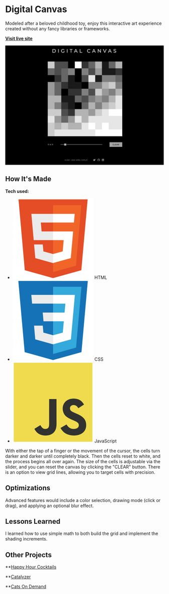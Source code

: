 # Digital Canvas
Modeled after a beloved childhood toy, enjoy this interactive art experience created without any fancy libraries or frameworks.

**[Visit live site](https://acopperlily.github.io/digital-canvas)**

![Screenshot of Digital Canvas website](https://raw.githubusercontent.com/acopperlily/digital-canvas/main/main-preview.png)

## How It's Made

**Tech used:** 
- ![html](./images/html.svg) HTML
- ![css](./images/css.svg) CSS
- ![javascript](./images/javascript.svg) JavaScript

With either the tap of a finger or the movement of the cursor, the cells turn darker and darker until completely black. Then the cells reset to white, and the process begins all over again. The size of the cells is adjustable via the slider, and you can reset the canvas by clicking the "CLEAR" button. There is an option to view grid lines, allowing you to target cells with precision.

## Optimizations

Advanced features would include a color selection, drawing mode (click or drag), and applying an optional blur effect.

## Lessons Learned

I learned how to use simple math to both build the grid and implement the shading increments.

## Other Projects

**[Happy Hour Cocktails](https://acopperlily.github.io/happy-hour-cocktails)

**[Catalyzer](https://catalyzer.netlify.app)

**[Cats On Demand](https://acopperlily.github.io/cats-on-demand)

